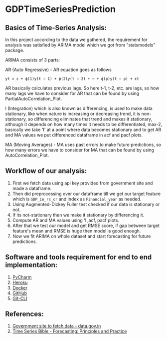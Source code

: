 # GDPTimeSeriesPrediction

## Basics of Time-Series Analysis:
In this project according to the data we gathered, the requirement for analysis was satisfied by ARIMA model which we 
got from "statsmodels" package.

ARIMA consists of 3 parts:

AR (Auto Regressive) - AR equation goes as follows
```
yt = c + ϕ(1)y(t − 1) + ϕ(2)y(t − 2) + ⋯ + ϕ(p)y(t − p) + εt
```
AR basically calculates previous lags.
So here t-1, t-2, etc. are lags, so how many lags we have to consider for AR that can be found by using 
PartialAutoCorrelation_Plot.

I (Integration) which is also known as differencing, is used to make data stationary, like when nature is increasing or 
decreasing trend, it is non-stationary, so differencing eliminates that trend and makes it stationary, although it depends 
on how many times it needs to be differentiated, max-2, basically we take 'I' at a point where data becomes stationary 
and to get AR and MA values we put differenced dataframe in acf and pacf plots.

MA (Moving Averages) - MA uses past errors to make future predictions, so how many errors we have to consider for MA that 
can be found by using AutoCorrelation_Plot.

## Workflow of our analysis:

1) First we fetch data using api key provided from government site and made a dataframe.
2) Then did preprocessing over our dataframe till we get our target feature which is ```GDP_in_rs_cr``` and index as 
```Financial_year``` as needed.
3) Using Augmented-Dickey Fuller test checked if our data is stationary or not.
4) If its not-stationary then we make it stationary by differencing it.
5) Compute AR and MA values using 'I',acf, pacf plots.
6) After that we test our model and get RMSE score, if gap between target feature's mean and RMSE is huge then model is 
good enough.
7) Now we fit ARIMA on whole dataset and start forecasting for future predictions.

## Software and tools requirement for end to end implementation:

1) [PyCharm](https://www.jetbrains.com/pycharm/download/#section=windows)
2) [Heroku](https://www.heroku.com/)
3) [Docker](https://www.docker.com/)
4) [GitHub](https://github.com/)
5) [Git-CLI](https://git-scm.com/downloads)

## References:

1) [Government site to fetch data - data.gov.in](https://data.gov.in/)
2) [Time Series Bible - Forecasting: Principles and Practice](https://otexts.com/fpp2/)
